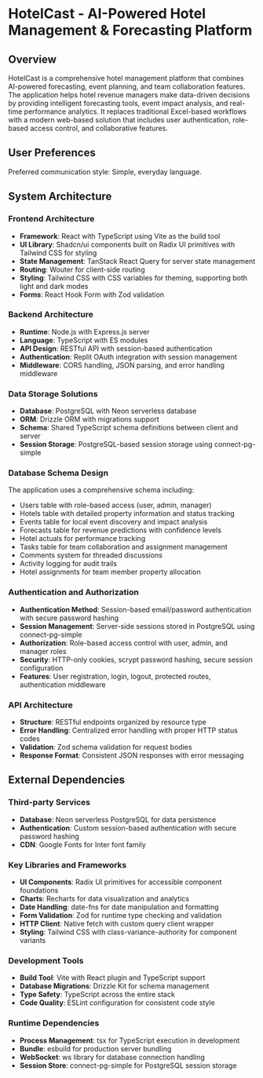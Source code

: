 # HotelCast - AI-Powered Hotel Management & Forecasting Platform

## Overview

HotelCast is a comprehensive hotel management platform that combines AI-powered forecasting, event planning, and team collaboration features. The application helps hotel revenue managers make data-driven decisions by providing intelligent forecasting tools, event impact analysis, and real-time performance analytics. It replaces traditional Excel-based workflows with a modern web-based solution that includes user authentication, role-based access control, and collaborative features.

## User Preferences

Preferred communication style: Simple, everyday language.

## System Architecture

### Frontend Architecture
- **Framework**: React with TypeScript using Vite as the build tool
- **UI Library**: Shadcn/ui components built on Radix UI primitives with Tailwind CSS for styling
- **State Management**: TanStack React Query for server state management
- **Routing**: Wouter for client-side routing
- **Styling**: Tailwind CSS with CSS variables for theming, supporting both light and dark modes
- **Forms**: React Hook Form with Zod validation

### Backend Architecture
- **Runtime**: Node.js with Express.js server
- **Language**: TypeScript with ES modules
- **API Design**: RESTful API with session-based authentication
- **Authentication**: Replit OAuth integration with session management
- **Middleware**: CORS handling, JSON parsing, and error handling middleware

### Data Storage Solutions
- **Database**: PostgreSQL with Neon serverless database
- **ORM**: Drizzle ORM with migrations support
- **Schema**: Shared TypeScript schema definitions between client and server
- **Session Storage**: PostgreSQL-based session storage using connect-pg-simple

### Database Schema Design
The application uses a comprehensive schema including:
- Users table with role-based access (user, admin, manager)
- Hotels table with detailed property information and status tracking
- Events table for local event discovery and impact analysis
- Forecasts table for revenue predictions with confidence levels
- Hotel actuals for performance tracking
- Tasks table for team collaboration and assignment management
- Comments system for threaded discussions
- Activity logging for audit trails
- Hotel assignments for team member property allocation

### Authentication and Authorization
- **Authentication Method**: Session-based email/password authentication with secure password hashing
- **Session Management**: Server-side sessions stored in PostgreSQL using connect-pg-simple
- **Authorization**: Role-based access control with user, admin, and manager roles
- **Security**: HTTP-only cookies, scrypt password hashing, secure session configuration
- **Features**: User registration, login, logout, protected routes, authentication middleware

### API Architecture
- **Structure**: RESTful endpoints organized by resource type
- **Error Handling**: Centralized error handling with proper HTTP status codes
- **Validation**: Zod schema validation for request bodies
- **Response Format**: Consistent JSON responses with error messaging

## External Dependencies

### Third-party Services
- **Database**: Neon serverless PostgreSQL for data persistence
- **Authentication**: Custom session-based authentication with secure password hashing
- **CDN**: Google Fonts for Inter font family

### Key Libraries and Frameworks
- **UI Components**: Radix UI primitives for accessible component foundations
- **Charts**: Recharts for data visualization and analytics
- **Date Handling**: date-fns for date manipulation and formatting
- **Form Validation**: Zod for runtime type checking and validation
- **HTTP Client**: Native fetch with custom query client wrapper
- **Styling**: Tailwind CSS with class-variance-authority for component variants

### Development Tools
- **Build Tool**: Vite with React plugin and TypeScript support
- **Database Migrations**: Drizzle Kit for schema management
- **Type Safety**: TypeScript across the entire stack
- **Code Quality**: ESLint configuration for consistent code style

### Runtime Dependencies
- **Process Management**: tsx for TypeScript execution in development
- **Bundle**: esbuild for production server bundling
- **WebSocket**: ws library for database connection handling
- **Session Store**: connect-pg-simple for PostgreSQL session storage